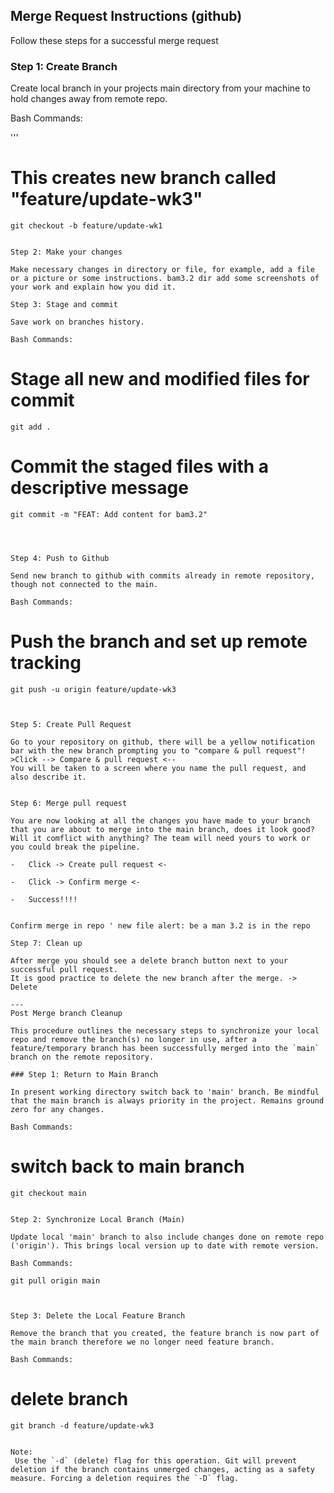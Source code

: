 ## Merge Request Instructions (github)

 Follow these steps for a successful merge request

### Step 1: Create Branch

 Create local branch in your projects main directory from your machine to hold changes away from remote repo.

Bash Commands:

'''
# This creates new branch called "feature/update-wk3"
    git checkout -b feature/update-wk1
```

Step 2: Make your changes

Make necessary changes in directory or file, for example, add a file or a picture or some instructions. bam3.2 dir add some screenshots of your work and explain how you did it.

Step 3: Stage and commit

Save work on branches history.

Bash Commands:

```
# Stage all new and modified files for commit
    git add .

# Commit the staged files with a descriptive message
    git commit -m "FEAT: Add content for bam3.2"
```



Step 4: Push to Github

Send new branch to github with commits already in remote repository, though not connected to the main.

Bash Commands:

```
# Push the branch and set up remote tracking
    git push -u origin feature/update-wk3
```


Step 5: Create Pull Request

Go to your repository on github, there will be a yellow notification bar with the new branch prompting you to "compare & pull request"! >Click --> Compare & pull request <--
You will be taken to a screen where you name the pull request, and also describe it.


Step 6: Merge pull request

You are now looking at all the changes you have made to your branch that you are about to merge into the main branch, does it look good? Will it comflict with anything? The team will need yours to work or you could break the pipeline.

-   Click -> Create pull request <-

-   Click -> Confirm merge <-

-   Success!!!!


Confirm merge in repo ' new file alert: be a man 3.2 is in the repo 

Step 7: Clean up

After merge you should see a delete branch button next to your successful pull request.
It is good practice to delete the new branch after the merge. -> Delete

---
Post Merge branch Cleanup

This procedure outlines the necessary steps to synchronize your local repo and remove the branch(s) no longer in use, after a feature/temporary branch has been successfully merged into the `main` branch on the remote repository.

### Step 1: Return to Main Branch

In present working directory switch back to 'main' branch. Be mindful that the main branch is always priority in the project. Remains ground zero for any changes.

Bash Commands:

```
# switch back to main branch
    git checkout main
```

Step 2: Synchronize Local Branch (Main)

Update local 'main' branch to also include changes done on remote repo ('origin'). This brings local version up to date with remote version.

Bash Commands:

```
    git pull origin main
```


Step 3: Delete the Local Feature Branch

Remove the branch that you created, the feature branch is now part of the main branch therefore we no longer need feature branch.

Bash Commands:

```
# delete branch
    git branch -d feature/update-wk3
```

Note:
 Use the `-d` (delete) flag for this operation. Git will prevent deletion if the branch contains unmerged changes, acting as a safety measure. Forcing a deletion requires the `-D` flag.

